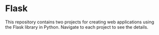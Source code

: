 # Flask

This repository contains two projects for creating web applications using the Flask library in Python.
Navigate to each project to see the details.
